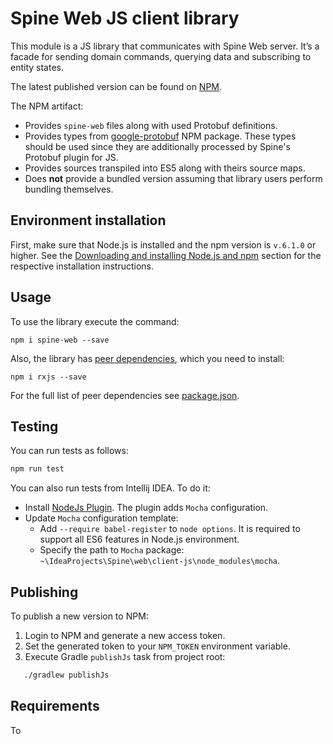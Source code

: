 # Spine Web JS client library
This module is a JS library that communicates with Spine Web server. It’s a facade for sending 
domain commands, querying data and subscribing to entity states.  

The latest published version can be found on [NPM](https://www.npmjs.com/package/spine-web).

The NPM artifact:
* Provides `spine-web` files along with used Protobuf definitions.
* Provides types from [google-protobuf](https://www.npmjs.com/package/google-protobuf) NPM package.
 These types should be used since they are additionally processed by Spine's Protobuf plugin for JS.
* Provides sources transpiled into ES5 along with theirs source maps.
* Does **not** provide a bundled version assuming that library users perform bundling themselves.

## Environment installation

First, make sure that Node.js is installed and the npm version is `v.6.1.0` or higher. See the
[Downloading and installing Node.js and npm](https://docs.npmjs.com/downloading-and-installing-node-js-and-npm)
section for the respective installation instructions.

## Usage

To use the library execute the command:

```
npm i spine-web --save
```

Also, the library has [peer dependencies](https://docs.npmjs.com/files/package.json#peerdependencies),
which you need to install:

```
npm i rxjs --save
```

For the full list of peer dependencies see [package.json](./package.json).

## Testing

You can run tests as follows:
```bash
npm run test
```

You can also run tests from Intellij IDEA. To do it:
* Install [NodeJs Plugin](https://plugins.jetbrains.com/plugin/6098-nodejs). The plugin adds `Mocha` configuration.
* Update `Mocha` configuration template:
  * Add `--require babel-register` to `node options`. It is required to support all ES6 features in Node.js environment.
  * Specify the path to `Mocha` package: `~\IdeaProjects\Spine\web\client-js\node_modules\mocha`.

## Publishing

To publish a new version to NPM:
1. Login to NPM and generate a new access token.
2. Set the generated token to your `NPM_TOKEN` environment variable.
3. Execute Gradle `publishJs` task from project root:
 ```bash
    ./gradlew publishJs
 ``` 

## Requirements
To 


